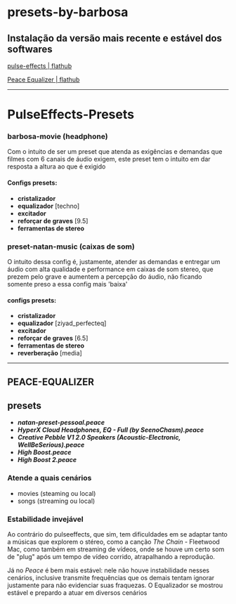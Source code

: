 # presets-by-barbosa

## Instalação da versão mais recente e estável dos softwares

[pulse-effects | flathub](https://flathub.org/apps/com.github.wwmm.pulseeffects)

[Peace Equalizer | flathub](https://sourceforge.net/projects/peace-equalizer-apo-extension/)

---

# PulseEffects-Presets

### barbosa-movie (headphone)
Com o intuito de ser um preset que atenda as exigências e demandas
que filmes com 6 canais de áudio exigem, este preset tem o intuito em dar resposta a altura ao que é exigido

#### Configs presets:
- **cristalizador**
- **equalizador** [techno]
- **excitador**
- **reforçar de graves** [9.5]
- **ferramentas de stereo**


### preset-natan-music (caixas de som)
O intuito dessa config é, justamente, atender as demandas e entregar um áudio com alta qualidade e performance em caixas de som stereo, que prezem pelo grave e aumentem a percepção do áudio, não ficando somente preso a essa config mais 'baixa'

#### configs presets:

- **cristalizador**
- **equalizador** [ziyad_perfecteq]
- **excitador**
- **reforçar de graves** [6.5]
- **ferramentas de stereo**
- **reverberação** [media]

---

## PEACE-EQUALIZER

## presets
- _**natan-preset-pessoal.peace**_
- **_HyperX Cloud Headphones, EQ - Full (by SeenoChasm).peace_**
- **_Creative Pebble V1 2.0 Speakers (Acoustic-Electronic, WellBeSerious).peace_**
- **_High Boost.peace_**
- **_High Boost 2.peace_**

### Atende a quais cenários

- movies (steaming ou local)
- songs (streaming ou local)

### Estabilidade invejável
Ao contrário do pulseeffects, que sim, tem dificuldades em se adaptar tanto a músicas que explorem o stéreo, como a canção *The Chain* - Fleetwood Mac, como também em streaming de vídeos, onde se houve um certo som de "plug" após um tempo de vídeo corrido, atrapalhando a reprodução.

Já no *Peace* é bem mais estável: nele não houve instabilidade nesses cenários, inclusive transmite frequências que os demais tentam ignorar justamente para não evidenciar suas fraquezas. O Equalizador se mostrou estável e prepardo a atuar em diversos cenários  

